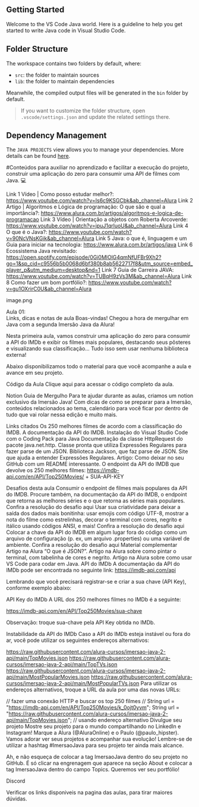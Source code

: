 ## Getting Started

Welcome to the VS Code Java world. Here is a guideline to help you get started to write Java code in Visual Studio Code.

## Folder Structure

The workspace contains two folders by default, where:

- `src`: the folder to maintain sources
- `lib`: the folder to maintain dependencies

Meanwhile, the compiled output files will be generated in the `bin` folder by default.

> If you want to customize the folder structure, open `.vscode/settings.json` and update the related settings there.

## Dependency Management

The `JAVA PROJECTS` view allows you to manage your dependencies. More details can be found [here](https://github.com/microsoft/vscode-java-dependency#manage-dependencies).


#Conteúdos para auxiliar no aprendizado e facilitar a execução do projeto, construir uma aplicação do zero para consumir uma API de filmes com Java. 💻

Link 1 Vídeo | Como posso estudar melhor?: https://www.youtube.com/watch?v=Is6c9KSGCbk&ab_channel=Alura
Link 2 Artigo | Algoritmos e Lógica de programação: O que são e qual a importância?: https://www.alura.com.br/artigos/algoritmos-e-logica-de-programacao
Link 3 Vídeo | Orientação a objetos com Roberta Arcoverde: https://www.youtube.com/watch?v=jpuJ1qrluoU&ab_channel=Alura
Link 4 O que é o Java?: https://www.youtube.com/watch?v=90NcVNsKGik&ab_channel=Alura
Link 5 Java: o que é, linguagem e um Guia para iniciar na tecnologia: https://www.alura.com.br/artigos/java
Link 6 Ecossistema Java revisitado: https://open.spotify.com/episode/0Gi0MlOlG4qmNfUFBr9Xh2?go=1&sp_cid=c9556b5b0068d6bf380b8ab5622717f8&utm_source=embed_player_p&utm_medium=desktop&nd=1
Link 7 Guia de Carreira JAVA: https://www.youtube.com/watch?v=TUBqH9zVs3M&ab_channel=Alura
Link 8 Como fazer um bom portfólio?: https://www.youtube.com/watch?v=gu1OXrirC0U&ab_channel=Alura

image.png

Aula 01:<br>
Links, dicas e notas de aula
Boas-vindas! Chegou a hora de mergulhar em Java com a segunda Imersão Java da Alura!

Nesta primeira aula, vamos construir uma aplicação do zero para consumir a API do IMDb e exibir os filmes mais populares, destacando seus pôsteres e visualizando sua classificação... Tudo isso sem usar nenhuma biblioteca externa!

Abaixo disponibilizamos todo o material para que você acompanhe a aula e avance em seu projeto.

Código da Aula
Clique aqui para acessar o código completo da aula.

Notion Guia de Mergulho
Para te ajudar durante as aulas, criamos um notion exclusivo da Imersão Java! Com dicas de como se preparar para a Imersão, conteúdos relacionados ao tema, calendário para você ficar por dentro de tudo que vai rolar nessa edição e muito mais.

Links citados
Os 250 melhores filmes de acordo com a classificação do IMDB.
A documentação da API do IMDB.
Instalação do Visual Studio Code com o Coding Pack para Java
Documentação da classe HttpRequest do pacote java.net.http.
Classe pronta que utiliza Expressões Regulares para fazer parse de um JSON.
Biblioteca Jackson, que faz parse de JSON.
Site que ajuda a entender Expressões Regulares.
Artigo: Como deixar no seu GitHub com um README interessante.
O endpoint da API do IMDB que devolve os 250 melhores filmes: https://imdb-api.com/en/API/Top250Movies/ + SUA-API-KEY

Desafios desta aula
Consumir o endpoint de filmes mais populares da API do IMDB. Procure também, na documentação da API do IMDB, o endpoint que retorna as melhores séries e o que retorna as séries mais populares. Confira a resolução do desafio aqui
Usar sua criatividade para deixar a saída dos dados mais bonitinha: usar emojis com código UTF-8, mostrar a nota do filme como estrelinhas, decorar o terminal com cores, negrito e itálico usando códigos ANSI, e mais! Confira a resolução do desafio aqui
Colocar a chave da API do IMDB em algum lugar fora do código como um arquivo de configuração (p. ex, um arquivo .properties) ou uma variável de ambiente. Confira a resolução do desafio aqui
Material complementar
Artigo na Alura “O que é JSON?”.
Artigo na Alura sobre como pintar o terminal, com tabelinha de cores e negrito.
Artigo na Alura sobre como usar VS Code para codar em Java.
API do IMDb
A documentação da API do IMDb pode ser encontrada no seguinte link: https://imdb-api.com/api

Lembrando que você precisará registrar-se e criar a sua chave (API Key), conforme exemplo abaixo:

API Key do IMDb
A URL dos 250 melhores filmes no IMDb é a seguinte:

https://imdb-api.com/en/API/Top250Movies/sua-chave

Observação: troque sua-chave pela API Key obtida no IMDb.

Instabilidade da API do IMDb
Caso a API do IMDb esteja instável ou fora do ar, você pode utilizar os seguintes endereços alternativos:

https://raw.githubusercontent.com/alura-cursos/imersao-java-2-api/main/TopMovies.json
https://raw.githubusercontent.com/alura-cursos/imersao-java-2-api/main/TopTVs.json
https://raw.githubusercontent.com/alura-cursos/imersao-java-2-api/main/MostPopularMovies.json
https://raw.githubusercontent.com/alura-cursos/imersao-java-2-api/main/MostPopularTVs.json
Para utilizar os endereços alternativos, troque a URL da aula por uma das novas URLs:

// fazer uma conexão HTTP e buscar os top 250 filmes
// String url = "https://imdb-api.com/en/API/Top250Movies/k_0ojt0yvm";
String url = "https://raw.githubusercontent.com/alura-cursos/imersao-java-2-api/main/TopMovies.json"; // usando endereço alternativo
Divulgue seu projeto
Mostre seu projeto para o mundo compartilhando no LinkedIn e Instagram! Marque a Alura (@AluraOnline) e o Paulo (@paulo_hipster). Vamos adorar ver seus projetos e acompanhar sua evolução! Lembre-se de utilizar a hashtag #ImersaoJava para seu projeto ter ainda mais alcance.

Ah, e não esqueça de colocar a tag ImersaoJava dentro do seu projeto no GitHub. É só clicar na engrenagem que aparece na seção About e colocar a tag ImersaoJava dentro do campo Topics. Queremos ver seu portfólio!

Discord




Verificar os links disponiveis na pagina das aulas, para tirar maiores dúvidas.
